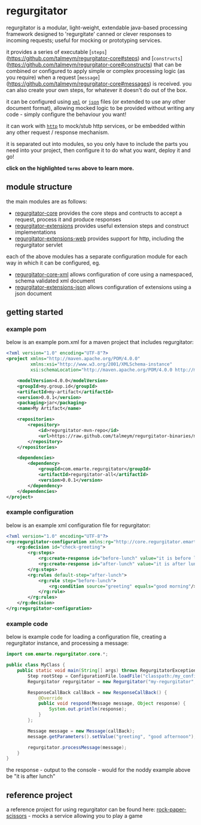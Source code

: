 # regurgitator

regurgitator is a modular, light-weight, extendable java-based processing framework designed to 'regurgitate' canned or clever responses to incoming requests; useful for mocking or prototyping services.

it provides a series of executable [``steps``] (https://github.com/talmeym/regurgitator-core#steps) and [``constructs``] (https://github.com/talmeym/regurgitator-core#constructs) that can be combined or configured to apply simple or complex processing logic (as you require) when a request [``message``] (https://github.com/talmeym/regurgitator-core#messages) is received.
you can also create your own steps, for whatever it doesn't do out of the box. 

it can be configured using [``xml``](http://github.com/talmeym/regurgitator-core-xml#xml-configuration-of-regurgitator) or [``json``](http://github.com/talmeym/regurgitator-core-json#json-configuration-of-regurgitator) files (or extended to use any other document format), allowing mocked logic to be provided without writing any code - simply configure the behaviour you want!

it can work with [``http``](https://github.com/talmeym/regurgitator-extensions-web#regurgitator-over-http) to mock/stub http services, or be embedded within any other request / response mechanism.

it is separated out into modules, so you only have to include the parts you need into your project, then configure it to do what you want, deploy it and go!

**click on the highlighted ``terms`` above to learn more.**

## module structure

the main modules are as follows:

- [regurgitator-core](https://github.com/talmeym/regurgitator-core#regurgitator-core) provides the core steps and contructs to accept a request, process it and produce responses
- [regurgitator-extensions](https://github.com/talmeym/regurgitator-extensions#regurgitator-extensions) provides useful extension steps and construct implementations
- [regurgitator-extensions-web](https://github.com/talmeym/regurgitator-extensions-web#regurgitator-extensions-web) provides support for http, including the regurgitator servlet

each of the above modules has a separate configuration module for each way in which it can be configured, eg.

- [regurgitator-core-xml](https://github.com/talmeym/regurgitator-core-xml) allows configuration of core using a namespaced, schema validated xml document
- [regurgitator-extensions-json](https://github.com/talmeym/regurgitator-core-json) allows configuration of extensions using a json document

## getting started

### example pom

below is an example pom.xml for a maven project that includes regurgitator:

```xml
<?xml version="1.0" encoding="UTF-8"?>
<project xmlns="http://maven.apache.org/POM/4.0.0"
         xmlns:xsi="http://www.w3.org/2001/XMLSchema-instance"
         xsi:schemaLocation="http://maven.apache.org/POM/4.0.0 http://maven.apache.org/xsd/maven-4.0.0.xsd">

    <modelVersion>4.0.0</modelVersion>
    <groupId>my.group.id</groupId>
    <artifactId>my-artifact</artifactId>
    <version>0.0.1</version>
    <packaging>jar</packaging>
    <name>My Artifact</name>

    <repositories>
        <repository>
            <id>regurgitator-mvn-repo</id>
            <url>https://raw.github.com/talmeym/regurgitator-binaries/mvn-repo/</url>
        </repository>
    </repositories>

    <dependencies>
        <dependency>
            <groupId>com.emarte.regurgitator</groupId>
            <artifactId>regurgitator-all</artifactId>
            <version>0.0.1</version>
        </dependency>
    </dependencies>
</project>
```

### example configuration

below is an example xml configuration file for regurgitator:

```xml
<?xml version="1.0" encoding="UTF-8"?>
<rg:regurgitator-configuration xmlns:rg="http://core.regurgitator.emarte.com" xmlns:xsi="http://www.w3.org/2001/XMLSchema-instance" xsi:schemaLocation="http://core.regurgitator.emarte.com regurgitatorCore.xsd">
	<rg:decision id="check-greeting">
		<rg:steps>
			<rg:create-response id="before-lunch" value="it is before lunch"/>
			<rg:create-response id="after-lunch" value="it is after lunch"/>
		</rg:steps>
		<rg:rules default-step="after-lunch">
			<rg:rule step="before-lunch">
				<rg:condition source="greeting" equals="good morning"/>
			</rg:rule>
		</rg:rules>
	</rg:decision>
</rg:regurgitator-configuration>
```

### example code

below is example code for loading a configuration file, creating a regurgitator instance, and processing a message:

```java
import com.emarte.regurgitator.core.*;

public class MyClass {
	public static void main(String[] args) throws RegurgitatorException {
		Step rootStep = ConfigurationFile.loadFile("classpath:/my_configuration.xml");
		Regurgitator regurgitator = new Regurgitator("my-regurgitator", rootStep);

		ResponseCallBack callBack = new ResponseCallBack() {
			@Override
			public void respond(Message message, Object response) {
				System.out.println(response);
			}
		};

		Message message = new Message(callBack);
		message.getParameters().setValue("greeting", "good afternoon");

		regurgitator.processMessage(message);
	}
}
```

the response - output to the console - would for the noddy example above be "it is after lunch"

## reference project

a reference project for using regurgitator can be found here: [rock-paper-scissors](http://github.com/talmeym/rock-paper-scissors) - mocks a service allowing you to play a game

